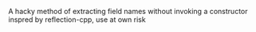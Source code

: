 A hacky method of extracting field names without invoking a constructor inspred by reflection-cpp, use at own risk
